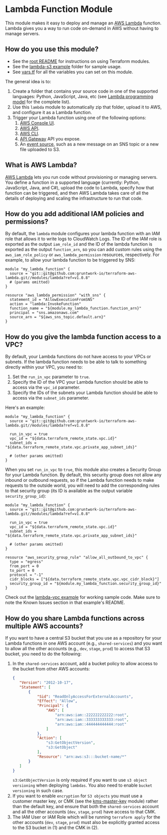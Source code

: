 # Lambda Function Module

This module makes it easy to deploy and manage an [AWS Lambda](https://aws.amazon.com/lambda/) function. Lambda gives
you a way to run code on-demand in AWS without having to manage servers. 





## How do you use this module?

* See the [root README](https://github.com/biptec/terraform-aws-lambda/blob/v0.14.0/README.md) for instructions on using Terraform modules.
* See the [lambda-s3 example](https://github.com/biptec/terraform-aws-lambda/blob/v0.14.0/examples/lambda-s3) folder for sample usage.
* See [vars.tf](./vars.tf) for all the variables you can set on this module.

The general idea is to:

1. Create a folder that contains your source code in one of the supported languages: Python, JavaScript, Java, etc (see 
   [Lambda programming model](https://docs.aws.amazon.com/lambda/latest/dg/programming-model-v2.html) for the complete 
   list).
1. Use this `lambda` module to automatically zip that folder, upload it to AWS, and configure it as a Lambda function. 
1. Trigger your Lambda function using one of the following options:
    1. [AWS Console UI](https://console.aws.amazon.com/lambda/home).
    1. [AWS API](http://docs.aws.amazon.com/lambda/latest/dg/API_Invoke.html). 
    1. [AWS CLI](http://docs.aws.amazon.com/cli/latest/reference/lambda/invoke.html).
    1. [API Gateway](http://docs.aws.amazon.com/apigateway/latest/developerguide/getting-started.html) API you expose.
    1. An [event source](http://docs.aws.amazon.com/lambda/latest/dg/invoking-lambda-function.html), such as a new 
       message on an SNS topic or a new file uploaded to S3.




## What is AWS Lambda?

[AWS Lambda](https://aws.amazon.com/lambda/) lets you run code without provisioning or managing servers. You define a
function in a supported language (currently: Python, JavaScript, Java, and C#), upload the code to Lambda, specify how 
that function can be triggered, and then AWS Lambda takes care of all the details of deploying and scaling the 
infrastructure to run that code.




## How do you add additional IAM policies and permissions?

By default, the `lambda` module configures your lambda function with an IAM role that allows it to write logs to 
CloudWatch Logs. The ID of the IAM role is exported as the output `iam_role_id` and the ID of the lambda function is 
exported as the output `function_arn`, so you can add custom rules using the `aws_iam_role_policy` or 
`aws_lambda_permission` resources, respectively. For example, to allow your lambda function to be triggered by SNS:

```hcl
module "my_lambda_function" {
  source = "git::git@github.com:gruntwork-io/terraform-aws-lambda.git//modules/lambda?ref=v1.0.8"
  # (params omitted)
}

resource "aws_lambda_permission" "with_sns" {
  statement_id = "AllowExecutionFromSNS"
  action = "lambda:InvokeFunction"
  function_name = "${module.my_lambda_function.function_arn}"
  principal = "sns.amazonaws.com"
  source_arn = "${aws_sns_topic.default.arn}"
}
```




## How do you give the lambda function access to a VPC?

By default, your Lambda functions do not have access to your VPCs or subnets. If the lambda function needs to be able 
to talk to something directly within your VPC, you need to:
 
1. Set the `run_in_vpc` parameter to `true`.
1. Specify the ID of the VPC your Lambda function should be able to access via the `vpc_id` parameter.
1. Specify the IDs of the subnets your Lambda function should be able to access via the `subnet_ids` parameter. 
 
 
Here's an example:
 
```hcl
module "my_lambda_function" {
  source = "git::git@github.com:gruntwork-io/terraform-aws-lambda.git//modules/lambda?ref=v1.0.8"
  
  run_in_vpc = true
  vpc_id = "${data.terraform_remote_state.vpc.id}"
  subnet_ids = "${data.terraform_remote_state.vpc.private_app_subnet_ids}"
  
  # (other params omitted)
}
``` 

When you set `run_in_vpc` to `true`, this module also creates a Security Group for your Lambda function. By default, 
this security group does not allow any inbound or outbound requests, so if the Lambda function needs to make requests 
to the outside world, you will need to add the corresponding rules to that security group (its ID is available as the
output variable `security_group_id`):

```hcl
module "my_lambda_function" {
  source = "git::git@github.com:gruntwork-io/terraform-aws-lambda.git//modules/lambda?ref=v1.0.8"
  
  run_in_vpc = true
  vpc_id = "${data.terraform_remote_state.vpc.id}"
  subnet_ids = "${data.terraform_remote_state.vpc.private_app_subnet_ids}"
  
  # (other params omitted)
}

resource "aws_security_group_rule" "allow_all_outbound_to_vpc" {
  type = "egress"
  from_port = 0
  to_port = 0
  protocol = "-1"
  cidr_blocks = ["${data.terraform_remote_state.vpc.vpc_cidr_block}"]
  security_group_id = "${module.my_lambda_function.security_group_id}"
}
```

Check out the [lambda-vpc example](https://github.com/biptec/terraform-aws-lambda/blob/v0.14.0/examples/lambda-vpc) for working sample code. Make sure to note the Known Issues
section in that example's README.

## How do you share Lambda functions across multiple AWS accounts?

If you want to have a central S3 bucket that you use as a repository for your Lambda functions in one AWS account (e.g., `shared-services`) and you want to allow all the other accounts (e.g., `dev`, `stage`, `prod`) to access that S3 bucket, you need to do the following: 

1. In the `shared-services` account, add a bucket policy to allow access to the bucket from other AWS accounts:
    ```json
    {
       "Version": "2012-10-17",
       "Statement": [
           {
               "Sid": "ReadOnlyAccessForExternalAccounts",
               "Effect": "Allow",
               "Principal": {
                   "AWS": [
                       "arn:aws:iam::222222222222:root",
                       "arn:aws:iam::333333333333:root",
                       "arn:aws:iam::444444444444:root"                       
                   ]
               },
               "Action": [
                   "s3:GetObjectVersion",
                   "s3:GetObject"
               ],
               "Resource": "arn:aws:s3:::bucket-name/*"
           }
       ]
    }
    ```
    `s3:GetObjectVersion` is only required if you want to use `s3 object versioning` when deploying `lambdas`. You also need to enable `bucket versioning` in such case.
1. If you want to enable `encryption` for `S3 objects` you must use a customer master key, or CMK (see the [kms-master-key](https://github.com/gruntwork-io/terraform-aws-security/tree/master/modules/kms-master-key) module) rather than the default key, and ensure that both the `shared-services` account and all the other accounts (`dev`, `stage`, `prod`) have access to that CMK.
1. The IAM User or IAM Role which will be running `terraform apply` for the other accounts (`dev`, `stage`, `prod`) must also be explicitly granted access to the S3 bucket in (1) and the CMK in (2).

